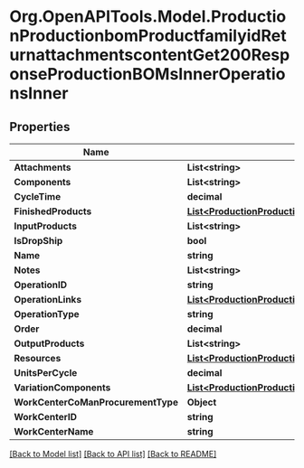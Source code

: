 # Org.OpenAPITools.Model.ProductionProductionbomProductfamilyidReturnattachmentscontentGet200ResponseProductionBOMsInnerOperationsInner

## Properties

Name | Type | Description | Notes
------------ | ------------- | ------------- | -------------
**Attachments** | **List&lt;string&gt;** |  | [optional] 
**Components** | **List&lt;string&gt;** |  | [optional] 
**CycleTime** | **decimal** |  | [optional] 
**FinishedProducts** | [**List&lt;ProductionProductionbomPost200ResponseProductionBOMsInnerOperationsInnerFinishedProductsInner&gt;**](ProductionProductionbomPost200ResponseProductionBOMsInnerOperationsInnerFinishedProductsInner.md) |  | [optional] 
**InputProducts** | **List&lt;string&gt;** |  | [optional] 
**IsDropShip** | **bool** |  | [optional] 
**Name** | **string** |  | [optional] 
**Notes** | **List&lt;string&gt;** |  | [optional] 
**OperationID** | **string** |  | [optional] 
**OperationLinks** | [**List&lt;ProductionProductionbomPutRequestOperationsInnerOperationLinksInner&gt;**](ProductionProductionbomPutRequestOperationsInnerOperationLinksInner.md) |  | [optional] 
**OperationType** | **string** |  | [optional] 
**Order** | **decimal** |  | [optional] 
**OutputProducts** | **List&lt;string&gt;** |  | [optional] 
**Resources** | [**List&lt;ProductionProductionbomPutRequestOperationsInnerResourcesInner&gt;**](ProductionProductionbomPutRequestOperationsInnerResourcesInner.md) |  | [optional] 
**UnitsPerCycle** | **decimal** |  | [optional] 
**VariationComponents** | [**List&lt;ProductionProductionbomPost200ResponseProductionBOMsInnerOperationsInnerVariationComponentsInner&gt;**](ProductionProductionbomPost200ResponseProductionBOMsInnerOperationsInnerVariationComponentsInner.md) |  | [optional] 
**WorkCenterCoManProcurementType** | **Object** |  | [optional] 
**WorkCenterID** | **string** |  | [optional] 
**WorkCenterName** | **string** |  | [optional] 

[[Back to Model list]](../README.md#documentation-for-models) [[Back to API list]](../README.md#documentation-for-api-endpoints) [[Back to README]](../README.md)

